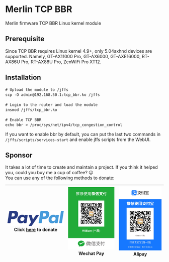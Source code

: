 # Merlin TCP BBR
Merlin firmware TCP BBR Linux kernel module

## Prerequisite
Since TCP BBR requires Linux kernel 4.9+, only 5.04axhnd devices are supported.
Namely, GT-AX11000 Pro, GT-AX6000, GT-AXE16000, RT-AX86U Pro, RT-AX88U Pro, ZenWiFi Pro XT12.

## Installation
```shell
# Upload the module to /jffs
scp -O admin@192.168.50.1:tcp_bbr.ko /jffs

# Login to the router and load the module
insmod /jffs/tcp_bbr.ko

# Enable TCP BBR
echo bbr > /proc/sys/net/ipv4/tcp_congestion_control
```
If you want to enable bbr by default, you can put the last two commands in ```/jffs/scripts/services-start```
and enable jffs scripts from the WebUI.

## Sponsor
It takes a lot of time to create and maintain a project.  If you think it helped you, could you buy me a cup of coffee? 😉  
You can use any of the following methods to donate:

| [![PayPal](/images/paypal.svg)](https://www.paypal.com/paypalme/tianchentang)<br/>Click [here](https://www.paypal.com/paypalme/tianchentang) to donate | ![Wechat Pay](/images/wechat.jpg)<br/>Wechat Pay | ![Alipay](/images/alipay.jpg) Alipay |
|--------------------------------------------------------------------------------------------------------------------------------------------------------|--------------------------------------------------|--------------------------------------|

